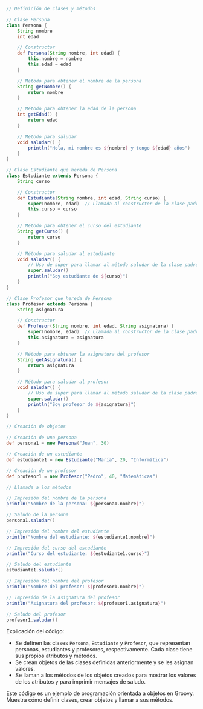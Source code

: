 ```groovy
// Definición de clases y métodos

// Clase Persona
class Persona {
    String nombre
    int edad

    // Constructor
    def Persona(String nombre, int edad) {
        this.nombre = nombre
        this.edad = edad
    }

    // Método para obtener el nombre de la persona
    String getNombre() {
        return nombre
    }

    // Método para obtener la edad de la persona
    int getEdad() {
        return edad
    }

    // Método para saludar
    void saludar() {
        println("Hola, mi nombre es ${nombre} y tengo ${edad} años")
    }
}

// Clase Estudiante que hereda de Persona
class Estudiante extends Persona {
    String curso

    // Constructor
    def Estudiante(String nombre, int edad, String curso) {
        super(nombre, edad)  // Llamada al constructor de la clase padre
        this.curso = curso
    }

    // Método para obtener el curso del estudiante
    String getCurso() {
        return curso
    }

    // Método para saludar al estudiante
    void saludar() {
        // Uso de super para llamar al método saludar de la clase padre
        super.saludar()
        println("Soy estudiante de ${curso}")
    }
}

// Clase Profesor que hereda de Persona
class Profesor extends Persona {
    String asignatura

    // Constructor
    def Profesor(String nombre, int edad, String asignatura) {
        super(nombre, edad)  // Llamada al constructor de la clase padre
        this.asignatura = asignatura
    }

    // Método para obtener la asignatura del profesor
    String getAsignatura() {
        return asignatura
    }

    // Método para saludar al profesor
    void saludar() {
        // Uso de super para llamar al método saludar de la clase padre
        super.saludar()
        println("Soy profesor de ${asignatura}")
    }
}

// Creación de objetos

// Creación de una persona
def persona1 = new Persona("Juan", 30)

// Creación de un estudiante
def estudiante1 = new Estudiante("María", 20, "Informática")

// Creación de un profesor
def profesor1 = new Profesor("Pedro", 40, "Matemáticas")

// Llamada a los métodos

// Impresión del nombre de la persona
println("Nombre de la persona: ${persona1.nombre}")

// Saludo de la persona
persona1.saludar()

// Impresión del nombre del estudiante
println("Nombre del estudiante: ${estudiante1.nombre}")

// Impresión del curso del estudiante
println("Curso del estudiante: ${estudiante1.curso}")

// Saludo del estudiante
estudiante1.saludar()

// Impresión del nombre del profesor
println("Nombre del profesor: ${profesor1.nombre}")

// Impresión de la asignatura del profesor
println("Asignatura del profesor: ${profesor1.asignatura}")

// Saludo del profesor
profesor1.saludar()
```

Explicación del código:

* Se definen las clases `Persona`, `Estudiante` y `Profesor`, que representan personas, estudiantes y profesores, respectivamente. Cada clase tiene sus propios atributos y métodos.
* Se crean objetos de las clases definidas anteriormente y se les asignan valores.
* Se llaman a los métodos de los objetos creados para mostrar los valores de los atributos y para imprimir mensajes de saludo.

Este código es un ejemplo de programación orientada a objetos en Groovy. Muestra cómo definir clases, crear objetos y llamar a sus métodos.